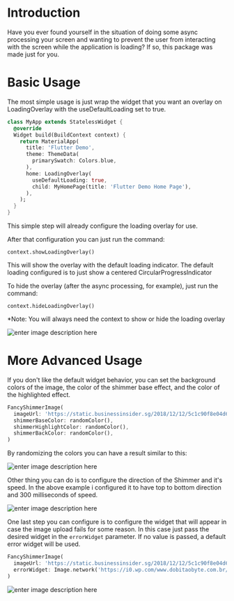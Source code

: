 #  Introduction

Have you ever found yourself in the situation of doing some async processing your screen and wanting to prevent the user from interacting with the screen while the application is loading? If so, this package was made just for you.

# Basic Usage

The most simple usage is just wrap the widget that you want an overlay on LoadingOverlay with the useDefaultLoading set to true.

```dart
class MyApp extends StatelessWidget {
  @override
  Widget build(BuildContext context) {
    return MaterialApp(
      title: 'Flutter Demo',
      theme: ThemeData(
        primarySwatch: Colors.blue,
      ),
      home: LoadingOverlay(
        useDefaultLoading: true,
        child: MyHomePage(title: 'Flutter Demo Home Page'),
      ),
    );
  }
}
```

This simple step will already configure the loading overlay for use.

After that configuration you can just run the command:

```
context.showLoadingOverlay()
```

This will show the overlay with the default loading indicator. The default loading configured is to just show a centered CircularProgressIndicator

To hide the overlay (after the async processing, for example), just run the command:

```
context.hideLoadingOverlay()
```

*Note: You will always need the context to show or hide the loading overlay

![enter image description here](https://s5.gifyu.com/images/default.gif)

# More Advanced Usage
If you don't like the default widget behavior, you can set the background colors of the image, the color of the shimmer base effect, and the color of the highlighted effect.

```dart
FancyShimmerImage(
  imageUrl: 'https://static.businessinsider.sg/2018/12/12/5c1c90f8e04d6243c7019cf6.png',
  shimmerBaseColor: randomColor(),
  shimmerHighlightColor: randomColor(),
  shimmerBackColor: randomColor(),
)
```

By randomizing the colors you can have a result similar to this:

![enter image description here](https://s5.gifyu.com/images/randomad6f88534e0cedf4.gif)

Other thing you can do is to configure the direction of the Shimmer and it's speed. In the above example i configured it to have top to bottom direction and 300 milliseconds of speed.

![enter image description here](https://s5.gifyu.com/images/fast.gif)

One last step you can configure is to configure the widget that will appear in case the image upload fails for some reason. In this case just pass the desired widget in the `errorWidget` parameter. If no value is passed, a default error widget will be used.

```dart
FancyShimmerImage(
  imageUrl: 'https://static.businessinsider.sg/2018/12/12/5c1c90f8e04d6243c7019cf6.png',
  errorWidget: Image.network('https://i0.wp.com/www.dobitaobyte.com.br/wp-content/uploads/2016/02/no_image.png?ssl=1'),
)
```

![enter image description here](https://s5.gifyu.com/images/error.png)